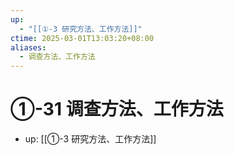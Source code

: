 ```yaml
---
up:
  - "[[①-3 研究方法、工作方法]]"
ctime: 2025-03-01T13:03:20+08:00
aliases:
  - 调查方法、工作方法
---
```


# ①-31 调查方法、工作方法

- up: [[①-3 研究方法、工作方法]]
